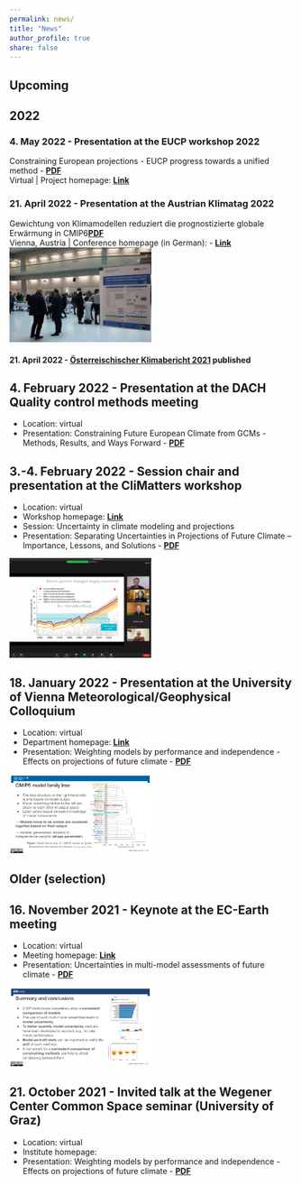 ```yaml
---
permalink: news/
title: "News"
author_profile: true
share: false
---
```


Upcoming
--------




2022
----

### 4. May 2022 - Presentation at the EUCP workshop 2022
Constraining European projections - EUCP progress towards a unified method - <a
href="https://raw.githubusercontent.com/lukasbrunner/lukasbrunner_data/main/presentations/202205_presentation_constraining_EUCP.pdf" target="_blank"><b>PDF</b></a><br>
Virtual | Project homepage: <a
href="https://www.eucp-project.eu/" target="_blank"><b>Link</b></a>
<!-- <img src="" width="50%"> -->

### 21. April 2022 - Presentation at the Austrian Klimatag 2022
Gewichtung von Klimamodellen reduziert die prognostizierte globale Erwärmung in CMIP6<a
href="https://raw.githubusercontent.com/lukasbrunner/lukasbrunner_data/main/presentations/202204_poster_klimatag.pdf" target="_blank"><b>PDF</b></a><br>
Vienna, Austria | Conference homepage (in German): - <a
href="https://ccca.ac.at/dialogformate/oesterreichischer-klimatag/klimatag-2022" target="_blank"><b>Link</b></a><br>
<img src="https://raw.githubusercontent.com/lukasbrunner/lukasbrunner_data/main/presentations/Klimatag_pic.jpeg" width="50%">

#### 21. April 2022 - <a href="https://ccca.ac.at/wissenstransfer/klimastatusbericht/klimastatusbericht-2021" target="_blank"><b>Österreischischer Klimabericht 2021</b></a> published

## 4. February 2022 - Presentation at the DACH Quality control methods meeting
- Location: virtual
- Presentation: Constraining Future European Climate from GCMs - Methods, Results, and Ways Forward - <a
href="https://raw.githubusercontent.com/lukasbrunner/lukasbrunner_data/main/presentations/202202_presentation_DACH.pdf" target="_blank"><b>PDF</b></a>

## 3.-4. February 2022 - Session chair and presentation at the CliMatters workshop
- Location: virtual
- Workshop homepage: <a
href="https://dk-climate-change.uni-graz.at/de/ausbildungsprogramm/lehre-workshops/final-workshop/" target="_blank"><b>Link</b></a>
- Session: Uncertainty in climate modeling and projections
- Presentation: Separating Uncertainties in Projections of Future Climate – Importance, Lessons, and Solutions - <a
href="https://raw.githubusercontent.com/lukasbrunner/lukasbrunner_data/main/presentations/202202_presentation_CliMatters_public.pdf" target="_blank"><b>PDF</b></a>
<img src="https://raw.githubusercontent.com/lukasbrunner/lukasbrunner_data/main/presentations/CliMatters_pic.png" width="50%">

## 18. January 2022 - Presentation at the University of Vienna Meteorological/Geophysical Colloquium
- Location: virtual
- Department homepage: <a href="https://img.univie.ac.at/en/" target="_blank"><b>Link</b></a>
- Presentation: Weighting models by performance and independence - Effects on projections of future climate - <a
href="https://raw.githubusercontent.com/lukasbrunner/lukasbrunner_data/main/presentations/202201_presentation_UniWien_public.pdf" target="_blank"><b>PDF</b></a>
<img src="https://raw.githubusercontent.com/lukasbrunner/lukasbrunner_data/main/presentations/202201_presentation_UniWien_public_pic.png" width="50%">

Older (selection)
-----------------

## 16. November 2021 - Keynote at the EC-Earth meeting
- Location: virtual
- Meeting homepage:  <a
href="http://www.ec-earth.org/community/meetings/virtual-meeting-november-2021/" target="_blank"><b>Link</b></a>
- Presentation: Uncertainties in multi-model assessments of future climate - <a href="https://raw.githubusercontent.com/lukasbrunner/lukasbrunner_data/main/presentations/202111_presentation_MMEs_EC-Earth_public.pdf" target="_blank"><b>PDF</b></a>
<img src="https://raw.githubusercontent.com/lukasbrunner/lukasbrunner_data/main/presentations/202111_presentation_MMEs_EC-Earth_public_pic.png" width="50%">

## 21. October 2021 - Invited talk at the Wegener Center Common Space seminar (University of Graz)
- Location: virtual
- Institute homepage:
- Presentation: Weighting models by performance and independence - Effects on projections of future climate - <a
href="https://raw.githubusercontent.com/lukasbrunner/lukasbrunner_data/main/presentations/202110_presentation_model_weighting_WEGC.pdf" target="_blank"><b>PDF</b></a>
